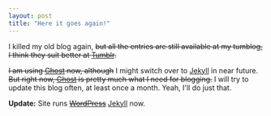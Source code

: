 ```yaml
---
layout: post
title: "Here it goes again!"
---
```

I killed my old blog again, <del>but all the entries are still available at my tumblog, I think they suit better at [Tumblr][tum].</del>

<del>I am using [Ghost][gh] now, although</del> I might switch over to [Jekyll][jek] in near future. <del>But right now, [Ghost][gh] is pretty much what I need for blogging.</del> I will try to update this blog often, at least once a month. Yeah, I'll do just that.

**Update:** Site runs <del>[WordPress][wp]</del> [Jekyll][jek] now.

[tum]: http://tumblr.com
[gh]: http://ghost.org
[jek]: http://jekyllrb.com
[wp]: http://wordpress.org
